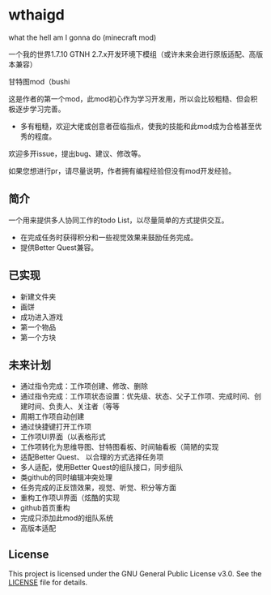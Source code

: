# wthaigd
what the hell am I gonna do (minecraft mod)

一个我的世界1.7.10 GTNH 2.7.x开发环境下模组（或许未来会进行原版适配、高版本兼容）

甘特图mod（bushi

这是作者的第一个mod，此mod初心作为学习开发用，所以会比较粗糙、但会积极逐步学习完善。

* 多有粗糙，欢迎大佬或创意者莅临指点，使我的技能和此mod成为合格甚至优秀的程度。

欢迎多开issue，提出bug、建议、修改等。

如果您想进行pr，请尽量说明，作者拥有编程经验但没有mod开发经验。

## 简介
一个用来提供多人协同工作的todo List，以尽量简单的方式提供交互。
* 在完成任务时获得积分和一些视觉效果来鼓励任务完成。
* 提供Better Quest兼容。

## 已实现
* 新建文件夹
* 画饼
* 成功进入游戏
* 第一个物品
* 第一个方块

## 未来计划
* 通过指令完成：工作项创建、修改、删除
* 通过指令完成：工作项状态设置：优先级、状态、父子工作项、完成时间、创建时间、负责人、关注者（等等
* 周期工作项自动创建
* 通过快捷键打开工作项
* 工作项UI界面（以表格形式
* 工作项转化为思维导图、甘特图看板、时间轴看板（简陋的实现
* 适配Better Quest、 以合理的方式选择任务项
* 多人适配，使用Better Quest的组队接口，同步组队
* 类github的同时编辑冲突处理
* 任务完成的正反馈效果，视觉、听觉、积分等方面
* 重构工作项UI界面（炫酷的实现
* github首页重构
* 完成只添加此mod的组队系统
* 高版本适配

## License
This project is licensed under the GNU General Public License v3.0. See the [LICENSE](./LICENSE) file for details.
